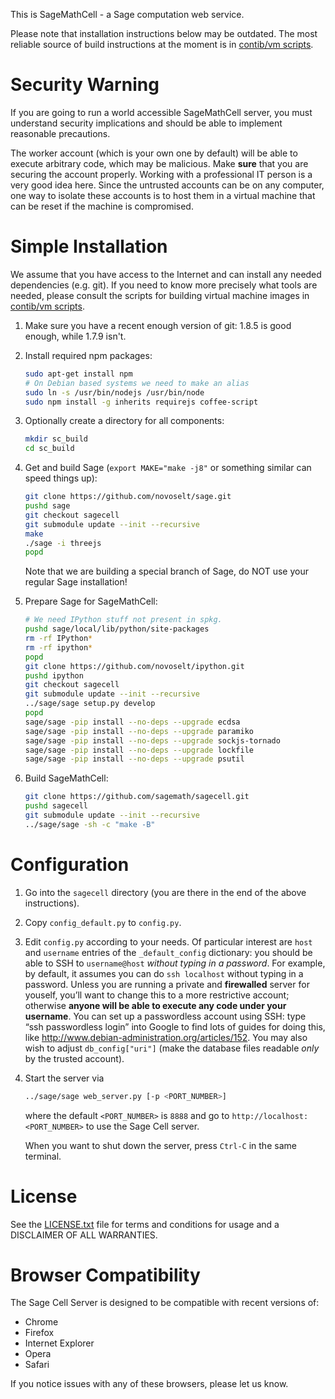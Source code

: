 This is SageMathCell - a Sage computation web service.

Please note that installation instructions below may be outdated. The most reliable source of build instructions at the moment is in [contib/vm scripts](contrib/vm).


# Security Warning

If you are going to run a world accessible SageMathCell server, you must understand security implications and should be able to implement reasonable precautions.

The worker account (which is your own one by default) will be able to execute arbitrary code, which may be malicious. Make **sure** that you are securing the account properly. Working with a professional IT person is a very good idea here. Since the untrusted accounts can be on any computer, one way to isolate these accounts is to host them in a virtual machine that can be reset if the machine is compromised.

    
# Simple Installation

We assume that you have access to the Internet and can install any needed dependencies (e.g. git). If you need to know more precisely what tools are needed, please consult the scripts for building virtual machine images in [contib/vm scripts](contrib/vm).

1.  Make sure you have a recent enough version of git: 1.8.5 is good enough, while 1.7.9 isn't.
2.  Install required npm packages:

    ```bash
    sudo apt-get install npm
    # On Debian based systems we need to make an alias
    sudo ln -s /usr/bin/nodejs /usr/bin/node
    sudo npm install -g inherits requirejs coffee-script
    ```

3.  Optionally create a directory for all components:

    ```bash
    mkdir sc_build
    cd sc_build
    ```
    
4.  Get and build Sage (`export MAKE="make -j8"` or something similar can speed things up):

    ```bash
    git clone https://github.com/novoselt/sage.git
    pushd sage
    git checkout sagecell
    git submodule update --init --recursive
    make
    ./sage -i threejs
    popd
    ```
    
    Note that we are building a special branch of Sage, do NOT use your regular Sage installation!
    
5.  Prepare Sage for SageMathCell:

    ```bash
    # We need IPython stuff not present in spkg.
    pushd sage/local/lib/python/site-packages
    rm -rf IPython*
    rm -rf ipython*
    popd
    git clone https://github.com/novoselt/ipython.git
    pushd ipython
    git checkout sagecell
    git submodule update --init --recursive
    ../sage/sage setup.py develop
    popd
    sage/sage -pip install --no-deps --upgrade ecdsa
    sage/sage -pip install --no-deps --upgrade paramiko
    sage/sage -pip install --no-deps --upgrade sockjs-tornado
    sage/sage -pip install --no-deps --upgrade lockfile
    sage/sage -pip install --no-deps --upgrade psutil
    ```
6.  Build SageMathCell:

    ```bash
    git clone https://github.com/sagemath/sagecell.git
    pushd sagecell
    git submodule update --init --recursive
    ../sage/sage -sh -c "make -B"
    ```


# Configuration

1.  Go into the `sagecell` directory (you are there in the end of the above instructions).
2.  Copy `config_default.py` to `config.py`.
3.  Edit `config.py` according to your needs. Of particular interest are `host` and `username` entries of the `_default_config` dictionary: you should be able to SSH to `username@host` *without typing in a password*. For example, by default, it assumes you can do `ssh localhost` without typing in a password. Unless you are running a private and **firewalled** server for youself, you’ll want to change this to a more restrictive account; otherwise **anyone will be able to execute any code under your username**. You can set up a passwordless account using SSH: type “ssh passwordless login” into Google to find lots of guides for doing this, like http://www.debian-administration.org/articles/152. You may also wish to adjust `db_config["uri"]` (make the database files readable *only* by the trusted account).
4.  Start the server via

    ```bash
    ../sage/sage web_server.py [-p <PORT_NUMBER>]
    ```
    
    where the default `<PORT_NUMBER>` is `8888` and go to `http://localhost:<PORT_NUMBER>` to use the Sage Cell server.
    
    When you want to shut down the server, press `Ctrl-C` in the same terminal.


# License

See the [LICENSE.txt](LICENSE.txt) file for terms and conditions for usage and a
DISCLAIMER OF ALL WARRANTIES.

# Browser Compatibility

The Sage Cell Server is designed to be compatible with recent versions of:

* Chrome
* Firefox
* Internet Explorer
* Opera
* Safari

If you notice issues with any of these browsers, please let us know.
